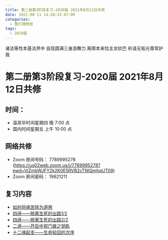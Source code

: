 ```yaml
---
title: 第二册第3阶段复习-2020届 2021年8月12日共修
date: 2021-08-11 14:28:33-07:00
categories:
  - 慧灯禅修班
tags:
  - 2020届
---
```

诸法等性本基法界中 自现圆满三身游舞力 
离障本来怙主龙钦巴 祈请无垢光尊常护我

# 第二册第3阶段复习-2020届 2021年8月12日共修

## 时间：

* 温哥华时间星期四 晚 7:00 点
* 国内时间星期五 上午 10:00 点

## 网络共修

* Zoom 房间号码： 7789995278 (<https://us02web.zoom.us/j/7789995278?pwd=VjZmbWJFY2k2K0E5RVB2cTNIQmhqUT09>)
* Zoom 房间密码： 19621211

## 复习内容

* [如何将病苦转为道用](https://www.huidengvan.com/posts/2021-06-03-%E5%A6%82%E4%BD%95%E5%B0%86%E7%97%85%E8%8B%A6%E8%BD%AC%E4%B8%BA%E9%81%93%E7%94%A8-2020-%E5%B1%8A-2021-%E5%B9%B4-6-%E6%9C%88-3-%E6%97%A5%E5%85%B1%E4%BF%AE/)
* [四谛——脱离生死的出路1/2](https://www.huidengvan.com/posts/2021-06-10-%E5%9B%9B%E8%B0%9B%E8%84%B1%E7%A6%BB%E7%94%9F%E6%AD%BB%E7%9A%84%E5%87%BA%E8%B7%AF-1-2-2020%E5%B1%8A-2021%E5%B9%B46%E6%9C%8810%E6%97%A5%E5%85%B1%E4%BF%AE/)
* [四谛——脱离生死的出路2/2](https://www.huidengvan.com/posts/2021-06-16-%E5%9B%9B%E8%B0%9B%E8%84%B1%E7%A6%BB%E7%94%9F%E6%AD%BB%E7%9A%84%E5%87%BA%E8%B7%AF-2-2-2020%E5%B1%8A-2021%E5%B9%B46%E6%9C%8817%E6%97%A5%E5%85%B1%E4%BF%AE/)
* [二谛——开启中观门扉之钥匙](https://www.huidengvan.com/posts/2021-06-23-%E4%BA%8C%E8%B0%9B%E5%BC%80%E5%90%AF%E4%B8%AD%E8%A7%82%E9%97%A8%E6%89%89%E4%B9%8B%E9%92%A5%E5%8C%99-2020%E5%B1%8A-2021%E5%B9%B46%E6%9C%8824%E6%97%A5%E5%85%B1%E4%BF%AE/)
* [十二缘起支——生命轮回的次序](https://www.huidengvan.com/posts/2021-06-30-%E5%8D%81%E4%BA%8C%E7%BC%98%E8%B5%B7%E6%94%AF%E7%94%9F%E5%91%BD%E8%BD%AE%E5%9B%9E%E7%9A%84%E6%AC%A1%E5%BA%8F-2020%E5%B1%8A-2021%E5%B9%B47%E6%9C%881%E6%97%A5%E5%85%B1%E4%BF%AE/)
